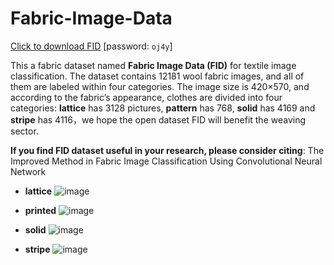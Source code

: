 # Fabric-Image-Data

[Click to download FID](https://pan.baidu.com/s/1qeUYiGd4FQ3PcByu67do_w) [password: ``oj4y``]

This a fabric dataset named **Fabric Image Data (FID)** for textile image classification. The dataset contains 12181 wool fabric images, and all of them are labeled within four categories. The image size is 420×570, and according to the fabric’s appearance, clothes are divided into four categories: **lattice** has 3128 pictures, **pattern** has 768, **solid** has 4169 and **stripe** has 4116，we hope the open dataset FID will benefit the weaving sector. 

**If you find FID dataset useful in your research, please consider citing**: The Improved Method in Fabric Image Classification Using Convolutional Neural Network

- **lattice**
![image](https://user-images.githubusercontent.com/106946930/173794730-0e92a901-ac56-4add-af31-7e7aadfdd3d8.png)

- **printed**
![image](https://user-images.githubusercontent.com/106946930/173794977-cb88f0bb-288a-4d63-a8a9-57c583c690f3.png)

- **solid**
![image](https://user-images.githubusercontent.com/106946930/173795133-f2fa4e05-fb91-488d-9c23-512d8818de5d.png)

- **stripe**
![image](https://user-images.githubusercontent.com/106946930/173795226-e39a26e7-3862-4d23-a4a4-735b4d28f0f9.png)
